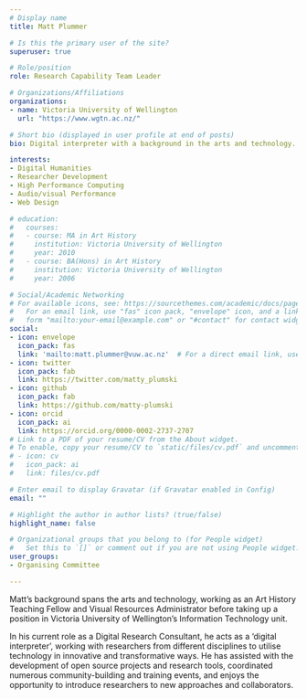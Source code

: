 ```yaml
---
# Display name
title: Matt Plummer

# Is this the primary user of the site?
superuser: true

# Role/position
role: Research Capability Team Leader

# Organizations/Affiliations
organizations:
- name: Victoria University of Wellington
  url: "https://www.wgtn.ac.nz/"

# Short bio (displayed in user profile at end of posts)
bio: Digital interpreter with a background in the arts and technology.

interests:
- Digital Humanities
- Researcher Development
- High Performance Computing
- Audio/visual Performance
- Web Design

# education:
#   courses:
#   - course: MA in Art History
#     institution: Victoria University of Wellington
#     year: 2010
#   - course: BA(Hons) in Art History
#     institution: Victoria University of Wellington
#     year: 2006

# Social/Academic Networking
# For available icons, see: https://sourcethemes.com/academic/docs/page-builder/#icons
#   For an email link, use "fas" icon pack, "envelope" icon, and a link in the
#   form "mailto:your-email@example.com" or "#contact" for contact widget.
social:
- icon: envelope
  icon_pack: fas
  link: 'mailto:matt.plummer@vuw.ac.nz'  # For a direct email link, use "mailto:test@example.org".
- icon: twitter
  icon_pack: fab
  link: https://twitter.com/matty_plumski
- icon: github
  icon_pack: fab
  link: https://github.com/matty-plumski
- icon: orcid
  icon_pack: ai
  link: https://orcid.org/0000-0002-2737-2707
# Link to a PDF of your resume/CV from the About widget.
# To enable, copy your resume/CV to `static/files/cv.pdf` and uncomment the lines below.
# - icon: cv
#   icon_pack: ai
#   link: files/cv.pdf

# Enter email to display Gravatar (if Gravatar enabled in Config)
email: ""

# Highlight the author in author lists? (true/false)
highlight_name: false

# Organizational groups that you belong to (for People widget)
#   Set this to `[]` or comment out if you are not using People widget.
user_groups:
- Organising Committee

---
```


Matt’s background spans the arts and technology, working as an Art History Teaching Fellow and Visual Resources Administrator before taking up a position in Victoria University of Wellington’s Information Technology unit.  

In his current role as a Digital Research Consultant, he acts as a ‘digital interpreter’, working with researchers from different disciplines to utilise technology in innovative and transformative ways. He has assisted with the development of open source projects and research tools, coordinated numerous community-building and training events, and enjoys the opportunity to introduce researchers to new approaches and collaborators.
